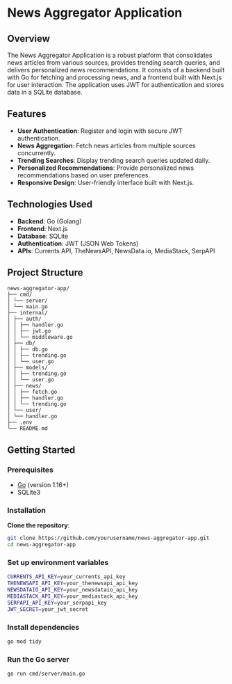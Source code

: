 # News Aggregator Application

## Overview

The News Aggregator Application is a robust platform that consolidates news articles from various sources, provides trending search queries, and delivers personalized news recommendations. It consists of a backend built with Go for fetching and processing news, and a frontend built with Next.js for user interaction. The application uses JWT for authentication and stores data in a SQLite database.

## Features

- **User Authentication**: Register and login with secure JWT authentication.
- **News Aggregation**: Fetch news articles from multiple sources concurrently.
- **Trending Searches**: Display trending search queries updated daily.
- **Personalized Recommendations**: Provide personalized news recommendations based on user preferences.
- **Responsive Design**: User-friendly interface built with Next.js.

## Technologies Used

- **Backend**: Go (Golang)
- **Frontend**: Next.js
- **Database**: SQLite
- **Authentication**: JWT (JSON Web Tokens)
- **APIs**: Currents API, TheNewsAPI, NewsData.io, MediaStack, SerpAPI

## Project Structure
```
news-aggregator-app/
├── cmd/
│ └── server/
│ └── main.go
├── internal/
│ ├── auth/
│ │ ├── handler.go
│ │ ├── jwt.go
│ │ └── middleware.go
│ ├── db/
│ │ ├── db.go
│ │ ├── trending.go
│ │ └── user.go
│ ├── models/
│ │ ├── trending.go
│ │ └── user.go
│ ├── news/
│ │ ├── fetch.go
│ │ ├── handler.go
│ │ └── trending.go
│ └── user/
│ └── handler.go
├── .env
└── README.md
```


## Getting Started

### Prerequisites

- [Go](https://golang.org/doc/install) (version 1.16+)
- SQLite3

### Installation

**Clone the repository**:

   ```bash
   git clone https://github.com/yourusername/news-aggregator-app.git
   cd news-aggregator-app
   ```
### Set up environment variables

```bash
CURRENTS_API_KEY=your_currents_api_key
THENEWSAPI_API_KEY=your_thenewsapi_api_key
NEWSDATAIO_API_KEY=your_newsdataio_api_key
MEDIASTACK_API_KEY=your_mediastack_api_key
SERPAPI_API_KEY=your_serpapi_key
JWT_SECRET=your_jwt_secret
```

### Install dependencies

```bash
go mod tidy
```

### Run the Go server

```bash
go run cmd/server/main.go
```
